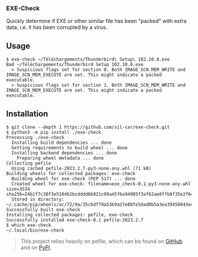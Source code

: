 ### EXE-Check

Quickly determine if EXE or other similar file has been "packed" with extra data;
i.e. it has been corrupted by a virus.

## Usage

```
$ exe-check ~/Téléchargements/Thunderbird\ Setup\ 102.10.0.exe 
Bad	~/Téléchargements/Thunderbird Setup 102.10.0.exe
  > Suspicious flags set for section 0. Both IMAGE_SCN_MEM_WRITE and IMAGE_SCN_MEM_EXECUTE are set. This might indicate a packed executable.
  > Suspicious flags set for section 1. Both IMAGE_SCN_MEM_WRITE and IMAGE_SCN_MEM_EXECUTE are set. This might indicate a packed executable.
```

## Installation

```
$ git clone --depth 1 https://github.com/sil-car/exe-check.git
$ python3 -m pip install ./exe-check
Processing ./exe-check
  Installing build dependencies ... done
  Getting requirements to build wheel ... done
  Installing backend dependencies ... done
    Preparing wheel metadata ... done
Collecting pefile
  Using cached pefile-2023.2.7-py3-none-any.whl (71 kB)
Building wheels for collected packages: exe-check
  Building wheel for exe-check (PEP 517) ... done
  Created wheel for exe-check: filename=exe_check-0.1-py3-none-any.whl size=3534 sha256=24b1f7c38f3e510d62bcdddd6b921c09a45f6a94905f3af62ae8ffb8f35e2f64
  Stored in directory: ~/.cache/pip/wheels/ac/72/9a/35cbdf79a53b9a27e88fe5dad0b5a3ea39450843e4f08c486c
Successfully built exe-check
Installing collected packages: pefile, exe-check
Successfully installed exe-check-0.1 pefile-2023.2.7
$ which exe-check
~/.local/bin/exe-check
```

> This project relies heavily on pefile, which can be found on [GitHub](https://github.com/erocarrera/pefile)
> and on [PyPI](https://pypi.org/project/pefile/).
